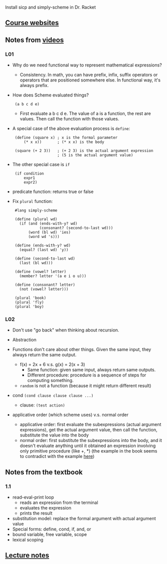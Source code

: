 Install sicp and simply-scheme in Dr. Racket

## [Course websites](https://inst.eecs.berkeley.edu//~cs61a/su10/index.html)

## Notes from [videos](https://www.youtube.com/playlist?list=PLhMnuBfGeCDNgVzLPxF9o5UNKG1b-LFY9)

### L01

 - Why do we need functional way to represent mathematical expressions?

   - Consistency. In math, you can have prefix, infix, suffix operators or operators that are positioned somewhere else. In functional way, it's always prefix.

 - How does Scheme evaluated things?

        (a b c d e)
 
   - First evaluate a b c d e. The value of a is a function, the rest are values. Then call the function with those values. 

 - A special case of the above evaluation process is `define`:

    
        (define (square x) ; x is the formal parameter
            (* x x))       ; (* x x) is the body
    
        (square (+ 2 3))   ; (+ 2 3) is the actual argument expression 
                           ; (5 is the actual argument value)
 - The other special case is `if`
		
		(if condition
		    expr1
		    expr2)
 - predicate function: returns true or false
 - Fix `plural` function:

		#lang simply-scheme
		
		(define (plural wd)
		  (if (and (ends-with-y? wd)
		           (consonant? (second-to-last wd)))
		      (word (bl wd) 'ies)
		      (word wd 's)))
		
		(define (ends-with-y? wd)
		  (equal? (last wd) 'y))
		
		(define (second-to-last wd)
		  (last (bl wd)))
		  
		(define (vowel? letter)
		  (member? letter '(a e i o u)))
		
		(define (consonant? letter)
		  (not (vowel? letter)))
		
		(plural 'book)
		(plural 'fly)
		(plural 'boy)

### L02

 - Don't use "go back" when thinking about recursion.
 - Abstraction
 - Functions don't care about other things. Given the same input, they always return the same output.
   - f(x) = 2x + 6 v.s. g(x) = 2(x + 3)
     - Same function: given same input, always return same outputs.
     - Different procedure: procedure is a sequence of steps for computing something.
   - `random` is not a function (because it might return different result)
 - cond `(cond clause clause clause ...)`
   - clause: `(test action)`
        
 - applicative order (which scheme uses) v.s. normal order
   - applicative order: first evaluate the subexpressions (actual argument expressions), get the actual argument value, then call the function, substitute the value into the body
   - normal order: first substitute the subexpressions into the body, and it doesn't evaluate anything until it obtained an expression involving only primitive procedure (like +, *) (the example in the book seems to contradict with the example [here](https://sookocheff.com/post/fp/evaluating-lambda-expressions/))

## Notes from the textbook

### 1.1 

 - read-eval-print loop
   - reads an expression from the terminal
   - evaluates the expression
   - prints the result
 - substitution model: replace the formal argument with actual argument value
 - Special forms: define, cond, if, and, or
 - bound variable, free variable, scope
 - lexical scoping
  
## [Lecture notes](https://web.archive.org/web/20091127212630/http://inst.eecs.berkeley.edu/~cs61a/reader/notes.pdf)